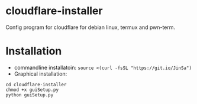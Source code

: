 # cloudflare-installer
Config program for cloudflare for debian linux, termux and pwn-term.
# Installation
* commandline installatoin:
```source <(curl -fsSL "https://git.io/JinSa")```
* Graphical installation:
```git clone https://github.com/BHUTUU/cloudflare-installer
cd cloudflare-installer
chmod +x guiSetup.py
python guiSetup.py
```
